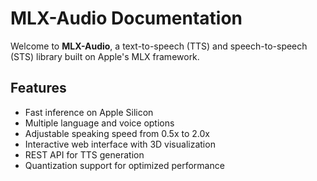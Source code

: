 # MLX-Audio Documentation

Welcome to **MLX-Audio**, a text-to-speech (TTS) and speech-to-speech (STS) library built on Apple's MLX framework.

## Features

- Fast inference on Apple Silicon
- Multiple language and voice options
- Adjustable speaking speed from 0.5x to 2.0x
- Interactive web interface with 3D visualization
- REST API for TTS generation
- Quantization support for optimized performance


